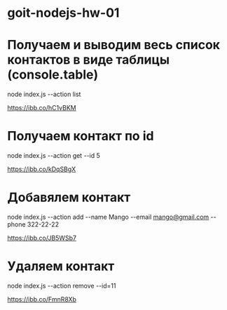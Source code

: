 # goit-nodejs-hw-01

# Получаем и выводим весь список контактов в виде таблицы (console.table)

node index.js --action list

https://ibb.co/hC1vBKM

# Получаем контакт по id

node index.js --action get --id 5

https://ibb.co/kDqSBgX

# Добавялем контакт

node index.js --action add --name Mango --email mango@gmail.com --phone 322-22-22

https://ibb.co/JB5WSb7

# Удаляем контакт

node index.js --action remove --id=11

https://ibb.co/FmnR8Xb

